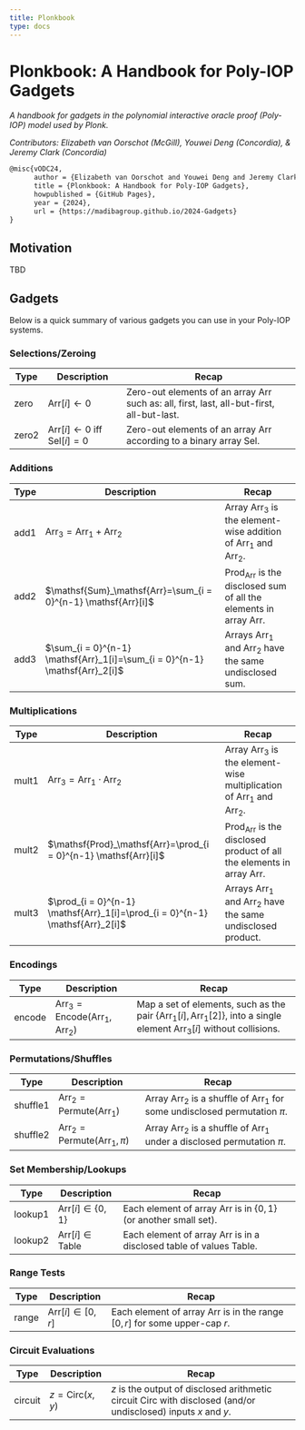 ```yaml
---
title: Plonkbook
type: docs
---
```


# Plonkbook: A Handbook for Poly-IOP Gadgets 

*A handbook for gadgets in the polynomial interactive oracle proof (Poly-IOP) model used by Plonk.*

*Contributors: Elizabeth van Oorschot (McGill), Youwei Deng (Concordia), & Jeremy Clark (Concordia)*

```latex
@misc{vODC24,
      author = {Elizabeth van Oorschot and Youwei Deng and Jeremy Clark},
      title = {Plonkbook: A Handbook for Poly-IOP Gadgets},
      howpublished = {GitHub Pages},
      year = {2024},
      url = {https://madibagroup.github.io/2024-Gadgets}
}
```



## Motivation

TBD



## Gadgets

Below is a quick summary of various gadgets you can use in your Poly-IOP systems.



### Selections/Zeroing

| Type  | Description                                          | Recap                                                        |
| ----- | ---------------------------------------------------- | ------------------------------------------------------------ |
| zero  | $\mathsf{Arr}[i]\leftarrow0$                         | Zero-out elements of an array $\mathsf{Arr}$ such as: all, first, last, all-but-first, all-but-last. |
| zero2 | $\mathsf{Arr}[i]\leftarrow0$ iff $\mathsf{Sel}[i]=0$ | Zero-out elements of an array $\mathsf{Arr}$ according to a binary array $\mathsf{Sel}$. |



### Additions

| Type | Description                                                  | Recap                                                        |
| ---- | ------------------------------------------------------------ | ------------------------------------------------------------ |
| add1 | $\mathsf{Arr}_3=\mathsf{Arr}_1 + \mathsf{Arr}_2$             | Array $\mathsf{Arr}_3$ is the element-wise addition of $\mathsf{Arr}_1$ and $\mathsf{Arr}_2$. |
| add2 | $\mathsf{Sum}_\mathsf{Arr}=\sum_{i = 0}^{n-1} \mathsf{Arr}[i]$ | $\mathsf{Prod}_\mathsf{Arr}$ is the disclosed sum of all the elements in array $\mathsf{Arr}$. |
| add3 | $\sum_{i = 0}^{n-1} \mathsf{Arr}_1[i]=\sum_{i = 0}^{n-1} \mathsf{Arr}_2[i]$ | Arrays $\mathsf{Arr}_1$ and $\mathsf{Arr}_2$ have the same undisclosed sum. |



### Multiplications

| Type  | Description                                                  | Recap                                                        |
| ----- | ------------------------------------------------------------ | ------------------------------------------------------------ |
| mult1 | $\mathsf{Arr}_3=\mathsf{Arr}_1 \cdot \mathsf{Arr}_2$         | Array $\mathsf{Arr}_3$ is the element-wise multiplication of $\mathsf{Arr}_1$ and $\mathsf{Arr}_2$. |
| mult2 | $\mathsf{Prod}_\mathsf{Arr}=\prod_{i = 0}^{n-1} \mathsf{Arr}[i]$ | $\mathsf{Prod}_\mathsf{Arr}$ is the disclosed product of all the elements in array $\mathsf{Arr}$. |
| mult3 | $\prod_{i = 0}^{n-1} \mathsf{Arr}_1[i]=\prod_{i = 0}^{n-1} \mathsf{Arr}_2[i]$ | Arrays $\mathsf{Arr}_1$ and $\mathsf{Arr}_2$ have the same undisclosed product. |



### Encodings

| Type   | Description                                                  | Recap                                                        |
| ------ | ------------------------------------------------------------ | ------------------------------------------------------------ |
| encode | $\mathsf{Arr}_3=\mathsf{Encode}(\mathsf{Arr}_1,\mathsf{Arr}_2)$ | Map a set of elements, such as the pair $\{\mathsf{Arr}_1[i],\mathsf{Arr}_1[2]\}$, into a single element $\mathsf{Arr}_3[i]$ without collisions. |



### Permutations/Shuffles

| Type     | Description                                            | Recap                                                        |
| -------- | ------------------------------------------------------ | ------------------------------------------------------------ |
| shuffle1 | $\mathsf{Arr}_2=\mathsf{Permute}(\mathsf{Arr}_1)$      | Array $\mathsf{Arr}_2$ is a shuffle of $\mathsf{Arr}_1$ for some undisclosed permutation $\pi$. |
| shuffle2 | $\mathsf{Arr}_2=\mathsf{Permute}(\mathsf{Arr}_1 ,\pi)$ | Array $\mathsf{Arr}_2$ is a shuffle of $\mathsf{Arr}_1$ under a disclosed permutation $\pi$. |



### Set Membership/Lookups

| Type    | Description                         | Recap                                                        |
| ------- | ----------------------------------- | ------------------------------------------------------------ |
| lookup1 | $\mathsf{Arr}[i]\in \{0,1\}$        | Each element of array $\mathsf{Arr}$ is in $\{0,1\}$ (or another small set). |
| lookup2 | $\mathsf{Arr}[i]\in \mathsf{Table}$ | Each element of array $\mathsf{Arr}$ is in a disclosed table of values $\mathsf{Table}$. |



### Range Tests

| Type  | Description               | Recap                                                        |
| ----- | ------------------------- | ------------------------------------------------------------ |
| range | $\mathsf{Arr}[i]\in[0,r]$ | Each element of array $\mathsf{Arr}$ is in the range $[0,r]$ for some upper-cap $r$. |



### Circuit Evaluations

| Type    | Description            | Recap                                                        |
| ------- | ---------------------- | ------------------------------------------------------------ |
| circuit | $z=\mathsf{Circ}(x,y)$ | $z$ is the output of disclosed arithmetic circuit $\mathsf{Circ}$ with disclosed (and/or undisclosed) inputs $x$ and $y$. |

